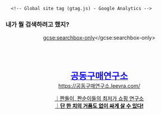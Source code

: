 <html lang='kr'>
  <head>
    <title>내가 뭘 검색하려고 했지?</title>
    <meta charset='utf-8'>
    <meta content='IE=edge,chrome=1' http-equiv='X-UA-Compatible'>
    <link href="/assets/errors.css?body=1" media="screen" rel="stylesheet" type="text/css" />
    <!--[if (gte IE 6)&(lte IE 8)]>
      <script src="/assets/selectivizr-min.js?body=1" type="text/javascript"></script>
    <![endif]-->
	  
	  
	  <!-- Global site tag (gtag.js) - Google Analytics -->
<script async src="https://www.googletagmanager.com/gtag/js?id=UA-106024134-35"></script>
<script>
  window.dataLayer = window.dataLayer || [];
  function gtag(){dataLayer.push(arguments);}
  gtag('js', new Date());

  gtag('config', 'UA-106024134-35');
</script>

	  
	  
  </head>
  <body>
    

	
<h3>내가 뭘 검색하려고 했지?</h3>

<center> 
  
<script>
  (function() {
    var cx = 'partner-pub-9965606273577507:7469229088';
    var gcse = document.createElement('script');
    gcse.type = 'text/javascript';
    gcse.async = true;
    gcse.src = 'https://cse.google.com/cse.js?cx=' + cx;
    var s = document.getElementsByTagName('script')[0];
    s.parentNode.insertBefore(gcse, s);
  })();
</script>
<gcse:searchbox-only></gcse:searchbox-only>

<br>
  
  
<script async src="//pagead2.googlesyndication.com/pagead/js/adsbygoogle.js"></script>
<!-- a1 -->
<ins class="adsbygoogle"
     style="display:block"
     data-ad-client="ca-pub-9965606273577507"
     data-ad-slot="2174642279"
     data-ad-format="auto"
     data-full-width-responsive="true"></ins>
<script>
(adsbygoogle = window.adsbygoogle || []).push({});
</script>

<br>




<a href="https://joint-buying.leeseungju.com/" target="_blank"><strong><span style="color: rgb(24, 16, 243); font-size: 18pt;">공동구매연구소</span></strong><br><span style="color: rgb(0, 158, 37);">https://공동구매연구소.leevra.com/</span><p></p></a><p><a href="https://joint-buying.leeseungju.com/" target="_self"><span>​<span><span><span><span style="color: rgb(0, 0, 0);">｜</span></span></span></span><span style="color: rgb(0, 0, 0);">짠돌이, 짠순이들의 최저가 쇼핑 연구소<span><span><span><span style="color: rgb(0, 0, 0);"><br>｜<span><span><span><span style="color: rgb(0, 0, 0);"><strong>단 한 치의 거품도 없이 싸게 살 수 있다!</strong></span></span></span></span></span></span></span></span></span></span></a></p>



 <br> 
 
 
 
 

<script async src="//pagead2.googlesyndication.com/pagead/js/adsbygoogle.js"></script>
<!-- a2 -->
<ins class="adsbygoogle"
     style="display:block"
     data-ad-client="ca-pub-9965606273577507"
     data-ad-slot="3651375474"
     data-ad-format="auto"
     data-full-width-responsive="true"></ins>
<script>
(adsbygoogle = window.adsbygoogle || []).push({});
</script> 
  

<br>



<br>
 


<script async src="//pagead2.googlesyndication.com/pagead/js/adsbygoogle.js"></script>
<!-- a3 -->
<ins class="adsbygoogle"
     style="display:block"
     data-ad-client="ca-pub-9965606273577507"
     data-ad-slot="5128108672"
     data-ad-format="auto"
     data-full-width-responsive="true"></ins>
<script>
(adsbygoogle = window.adsbygoogle || []).push({});
</script>

  
  
</center>
	
	
  </body>
</html>
